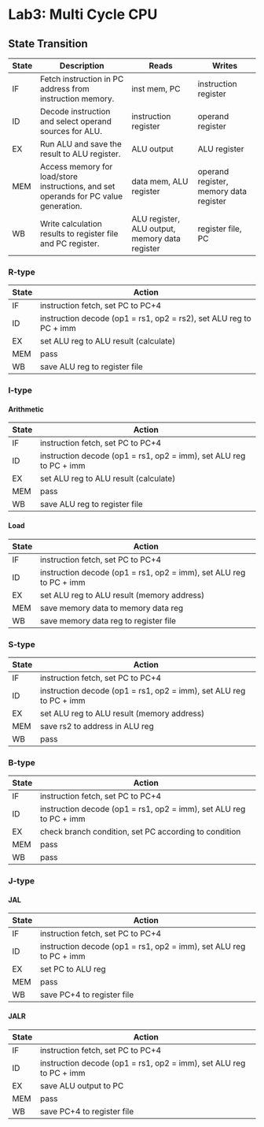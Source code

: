 # Lab3: Multi Cycle CPU

## State Transition

| State | Description                                                  | Reads                                          | Writes                                 |
| ----- | ------------------------------------------------------------ | ---------------------------------------------- | -------------------------------------- |
| IF    | Fetch instruction in PC address from instruction memory.     | inst mem, PC                                   | instruction register                   |
| ID    | Decode instruction and select operand sources for ALU.       | instruction register                           | operand register                       |
| EX    | Run ALU and save the result to ALU register.                 | ALU output                                     | ALU register                           |
| MEM   | Access memory for load/store instructions, and set operands for PC value generation. | data mem, ALU register                         | operand register, memory data register |
| WB    | Write calculation results to register file and PC register.  | ALU register, ALU output, memory data register | register file, PC                      |

### R-type

| State | Action                                                       |
| ----- | ------------------------------------------------------------ |
| IF    | instruction fetch, set PC to PC+4                            |
| ID    | instruction decode (op1 = rs1, op2 = rs2), set ALU reg to PC + imm |
| EX    | set ALU reg to ALU result (calculate)                        |
| MEM   | pass                                                         |
| WB    | save ALU reg to register file                                |

### I-type

#### Arithmetic

| State | Action                                                       |
| ----- | ------------------------------------------------------------ |
| IF    | instruction fetch, set PC to PC+4                            |
| ID    | instruction decode (op1 = rs1, op2 = imm), set ALU reg to PC + imm |
| EX    | set ALU reg to ALU result (calculate)                        |
| MEM   | pass                                                         |
| WB    | save ALU reg to register file                                |

#### Load

| State | Action                                                       |
| ----- | ------------------------------------------------------------ |
| IF    | instruction fetch, set PC to PC+4                            |
| ID    | instruction decode (op1 = rs1, op2 = imm), set ALU reg to PC + imm |
| EX    | set ALU reg to ALU result (memory address)                   |
| MEM   | save memory data to memory data reg                          |
| WB    | save memory data reg to register file                        |

### S-type

| State | Action                                                       |
| ----- | ------------------------------------------------------------ |
| IF    | instruction fetch, set PC to PC+4                            |
| ID    | instruction decode (op1 = rs1, op2 = imm), set ALU reg to PC + imm |
| EX    | set ALU reg to ALU result (memory address)                   |
| MEM   | save rs2 to address in ALU reg                               |
| WB    | pass                                                         |

### B-type

| State | Action                                                       |
| ----- | ------------------------------------------------------------ |
| IF    | instruction fetch, set PC to PC+4                            |
| ID    | instruction decode (op1 = rs1, op2 = imm), set ALU reg to PC + imm |
| EX    | check branch condition, set PC according to condition        |
| MEM   | pass                                                         |
| WB    | pass                                                         |

### J-type

#### JAL

| State | Action                                                       |
| ----- | ------------------------------------------------------------ |
| IF    | instruction fetch, set PC to PC+4                            |
| ID    | instruction decode (op1 = rs1, op2 = imm), set ALU reg to PC + imm |
| EX    | set PC to ALU reg                                            |
| MEM   | pass                                                         |
| WB    | save PC+4 to register file                                   |

#### JALR

| State | Action                                                       |
| ----- | ------------------------------------------------------------ |
| IF    | instruction fetch, set PC to PC+4                            |
| ID    | instruction decode (op1 = rs1, op2 = imm), set ALU reg to PC + imm |
| EX    | save ALU output to PC                                        |
| MEM   | pass                                                         |
| WB    | save PC+4 to register file                                   |
